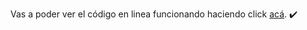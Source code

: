 Vas a poder ver el código en linea funcionando haciendo click <a href="http://proyecto-final.fedevcode.com/" target="_blank">acá</a>. ✔️
